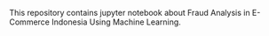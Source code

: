 This repository contains jupyter notebook about Fraud Analysis in E-Commerce Indonesia Using Machine Learning.
